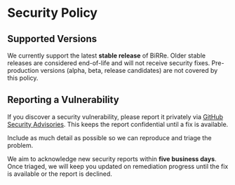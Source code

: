 # Security Policy

## Supported Versions

We currently support the latest **stable release** of BiRRe.
Older stable releases are considered end-of-life and will not receive security fixes.
Pre-production versions (alpha, beta, release candidates) are not covered by this policy.

## Reporting a Vulnerability

If you discover a security vulnerability, please report it privately via
[GitHub Security Advisories](https://github.com/boecht/birre/security/advisories).
This keeps the report confidential until a fix is available.

Include as much detail as possible so we can reproduce and triage the problem.

We aim to acknowledge new security reports within **five business days**. Once
triaged, we will keep you updated on remediation progress until the fix is
available or the report is declined.

